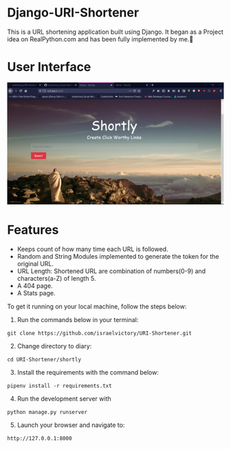 # Django-URI-Shortener

This is a URL shortening application built using Django.
It began as a Project idea on RealPython.com and has been fully implemented by me.🙂

# User Interface

![Shortly User Interface](shortly.PNG)

# Features

- Keeps count of how many time each URL is followed.
- Random and String Modules implemented to generate the token for the original URL.
- URL Length: Shortened URL are combination of numbers(0-9) and characters(a-Z) of length 5.
- A 404 page.
- A Stats page.

To get it running on your local machine, follow the steps below:

1. Run the commands below in your terminal:

```
git clone https://github.com/israelvictory/URI-Shortener.git
```

2. Change directory to diary:

```
cd URI-Shortener/shortly
```

3. Install the requirements with the command below:

```
pipenv install -r requirements.txt
```

4. Run the development server with

```
python manage.py runserver
```

5. Launch your browser and navigate to:

```
http://127.0.0.1:8000
```
